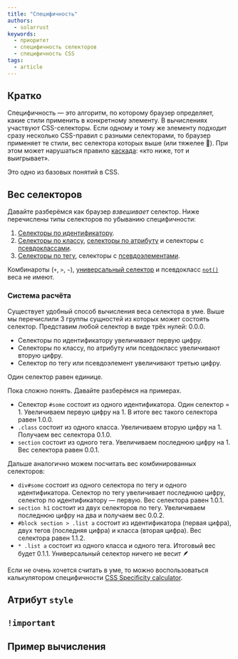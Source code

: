 ```yaml
---
title: "Специфичность"
authors:
  - solarrust
keywords:
  - приоритет
  - специфичность селекторов
  - специфичность CSS
tags:
  - article
---
```


## Кратко

Специфичность — это алгоритм, по которому браузер определяет, какие стили применить в конкретному элементу. В вычислениях участвуют CSS-селекторы. Если одному и тому же элементу подходит сразу несколько CSS-правил с разными селекторами, то браузер применяет те стили, вес селектора которых выше (или тяжелее 🤔). При этом может нарушаться правило [каскада](/css/cascade): «кто ниже, тот и выигрывает».

Это одно из базовых понятий в CSS.

## Вес селекторов

Давайте разберёмся как браузер _взвешивает_ селектор. Ниже перечислены типы селекторов по убыванию специфичности:

1. [Селекторы по идентификатору](/css/id-selector).
2. [Селекторы по классу](/css/class-selector), [селекторы по атрибуту](/css/attribute-selector) и селекторы с [псевдоклассами](/css/pseudoclasses).
3. [Селекторы по тегу](/css/tag-selector), селекторы с [псевдоэлементами](/css/pseudoelements).

Комбинароты (`+`, `>`, `~`), [универсальный селектор](/css/universal-selector) и псевдокласс [`not()`](/css/not) веса не имеют.

### Система расчёта

Существует удобный способ вычисления веса селектора в уме. Выше мы перечислили 3 группы сущностей из которых может состоять селектор. Представим любой селектор в виде трёх нулей: 0.0.0.

- Селекторы по идентификатору увеличивают первую цифру.
- Селекторы по классу, по атрибуту или псевдокласс увеличивают вторую цифру.
- Селектор по тегу или псевдоэлемент увеличивают третью цифру.

Один селектор равен единице.

Пока сложно понять. Давайте разберёмся на примерах.

- Селектор `#some` состоит из одного идентификатора. Один селектор = 1. Увеличиваем первую цифру на 1. В итоге вес такого селектора равен 1.0.0.
- `.class` состоит из одного класса. Увеличиваем вторую цифру на 1. Получаем вес селектора 0.1.0.
- `section` состоит из одного тега. Увеличиваем последнюю цифру на 1. Вес селектора равен 0.0.1.

Дальше аналогично можем посчитать вес комбинированных селекторов:

- `div#some` состоит из одного селектора по тегу и одного идентификатора. Селектор по тегу увеличивает последнюю цифру, селектор по идентификатору — первую. Вес селектора равен 1.0.1.
- `section h1` состоит из двух селекторов по тегу. Увеличиваем последнюю цифру на два и получаем вес 0.0.2.
- `#block section > .list a` состоит из идентификатора (первая цифра), двух тегов (последняя цифра) и класса (вторая цифра). Вес селектора равен 1.1.2.
- `* .list a` состоит из одного класса и одного тега. Итоговый вес будет 0.1.1. Универсальный селектор ничего не весит 🪶

Если не очень хочется считать в уме, то можно воспользоваться калькулятором специфичности [CSS Specificity calculator](https://polypane.app/css-specificity-calculator/).

## Атрибут `style`



## `!important`

## Пример вычисления
